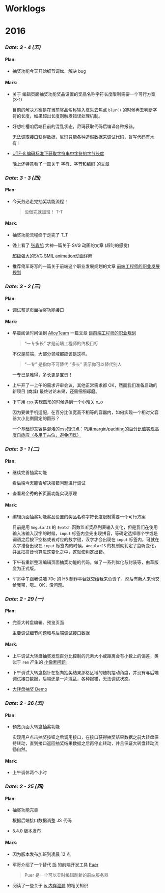 # Worklogs

# **2016**

### *Date: 3 - 4 (五)*

#### Plan:

- 抽奖功能今天开始细节调优、解决 bug

#### Mark:

- 关于 编辑页面抽奖功能奖品设置的奖品名称字符长度限制需要一个可行方案 (3-1)

  目前的解决方案是在当前奖品名称输入框失去焦点 `blur()` 的时候再去判断字符的长度，如果超出长度则触发错误处理机制。

- 好想吐槽咱后端目前的混乱状态，尼玛获取代码后编译各种报错。

  无法调取接口获得数据，尼玛只能各种造假数据来调试代码，盲写代码有木有！

- <a href="https://github.com/Monine/study/issues/1" target="_blank" title="UTF-8 编码标准下获取字符串中字符的字节长度">UTF-8 编码标准下获取字符串中字符的字节长度</a>

  晚上还特意看了一篇关于 <a href="http://www.regexlab.com/zh/encoding.htm" target="_blank" title="字符、字节和编码">字符、字节和编码</a> 的文章

### *Date: 3 - 3 (四)*

#### Plan:

- 今天务必走完抽奖功能流程！

  > 没做完就加班！ T-T

#### Mark:

- 抽奖功能流程终于走完了 T_T

- 晚上看了 <a href="http://www.zhangxinxu.com/" target="_blank">张鑫旭</a> 大神一篇关于 SVG 动画的文章 (超叼的感觉)

  <a href="http://www.zhangxinxu.com/wordpress/2014/08/so-powerful-svg-smil-animation/" target="_blank" title="超级强大的SVG SMIL animation动画详解">超级强大的SVG SMIL animation动画详解</a>

- 推荐俺军哥写的一篇关于前端这个职业发展规划的文章 <a href="https://github.com/f2e-journey/f2e-journey/blob/master/career-planning.md/" target="_blank" title="前端工程师的职业发展规划">前端工程师的职业发展规划</a>

### *Date: 3 - 2 (三)*

#### Plan:

- 调试预览页面抽奖功能接口

#### Mark:

- 早晨阅读时间读到 <a href="http://www.alloyteam.com/" target="_blank" title="腾讯全端 AlloyTeam 团队 Blog">AlloyTeam</a> 一篇文章 <a href="http://www.alloyteam.com/2015/04/talk-about-the-front-end-engineering-career-planning/" target="_blank" title="谈前端工程师的职业规划">谈前端工程师的职业规划</a>

  > “一专多长” 才是前端工程师的终极目标

  不仅是前端，大部分领域都应该是这样。

  > “一专” 是指你不可替代 “多长” 表示你可以替代别人

  一专已是难得，多长更是宝贵！

- 上午开了一上午的需求评审会议，其他正常需求都 OK，然而我们准备启动的新项目 (商城) 最终讨论未果，还需细细琢磨。

- 下午用 `css` 实现圆形的时候遇到一个小难关 o_o

  因为要做手机适配，在百分比值宽高不相等的容器内，如何实现一个相对父容器大小比例固定的圆形？

  一个基础却又容易混淆的css知识点：<a href="https://segmentfault.com/a/1190000004231995/" target="_blank" title="巧用margin/padding的百分比值实现高度自适应">巧用margin/padding的百分比值实现高度自适应（多用于占位，避免闪烁）</a>

### *Date: 3 - 1 (二)*

#### Plan:

- 继续完善抽奖功能

  看后端今天能否解决报错问题进行调试

- 查看易企秀的长页面功能实现原理

#### Mark:

- 编辑页面抽奖功能奖品设置的奖品名称字符长度限制需要一个可行方案

  目前是用 `AngularJS` 的 `$watch` 函数监听奖品列表输入变化，但是我们在使用输入法输入汉字的时候，`input` 标签内会先出现拼音，等确定选择哪个字或是词语之后按下空格或者对应的数字键，汉字才会出现在 `input` 标签内，可就在汉字准备出现在 `input` 标签内的时候，`AngularJS` 的机制就判定了监听变化，并且把拼音也算进这变化之中，这就使判定出错。
  
- 下午有重新整理编辑页面抽奖功能的代码，做了一系列优化与封装等，由草版变为正式版。

- 军哥中午跟我说咱 70c 的 H5 制作平台就交给我来负责了，然后有新人来也交给我带，嗯... OK，没问题。

### *Date: 2 - 29 (一)*

#### Plan:

- 完善大转盘编辑、预览页面

  主要调试细节问题和与后端调试接口数据
  
#### Mark:

- 上午调试大转盘抽奖发现百分比控制的元素大小或距离会有小数上的偏差，类似于 `rem` 产生的 <a href="http://taobaofed.org/blog/2015/11/04/mobile-rem-problem/" target="_blank" title="rem 产生的小数像素问题">小像素问题</a>。

- 下午调试大转盘指针在指向抽奖结果那格区域的随机摆动角度，并没有与后端调试接口数据，后端还是一片混乱，各种报错，无法调试状态。

- <a href="http://monine.github.io/study/public/lottery_dzp.html/" target="_blank" title="大转盘抽奖">大转盘抽奖 Demo</a>

### *Date: 2 - 26 (五)*

#### Plan:

- 预览页面大转盘抽奖功能

  实现用户点击抽奖按钮之后调用接口，在接口获得抽奖结果数据之前大转盘保持转动，直到接口返回抽奖结果数据之后再停止转动，并且保证大转盘转动流畅自然。

#### Mark:

- 上午调休两个小时

### *Date: 2 - 25 (四)*

#### Plan:

- 抽奖功能完善 

  根据后端接口数据调整 JS 代码
  
- 5.4.0 版本发布

#### Mark:

- 因为版本发布加班到凌晨 12 点

- 军哥介绍了一个替代 <a href="http://getf5.com/" target="_blank" title="f5">f5</a> 的前端开发工具 <a href="http://leeluolee.github.io/2014/10/24/use-puer-helpus-developer-frontend/" target="_blank" title="Puer">Puer</a>

  > Puer 是一个可以实时编辑刷新的前端服务器

- 阅读了一些关于 <a href="http://www.ibm.com/developerworks/cn/web/wa-jsmemory" target="_blank">js 内存泄漏</a> 的相关知识
